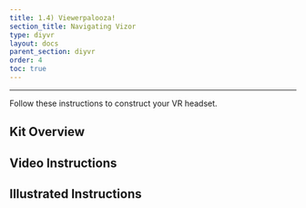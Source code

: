 ```yaml
---
title: 1.4) Viewerpalooza!
section_title: Navigating Vizor
type: diyvr
layout: docs
parent_section: diyvr
order: 4
toc: true
---
```


<hr>
Follow these instructions to construct your VR headset.

## Kit Overview

## Video Instructions

## Illustrated Instructions